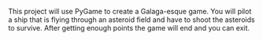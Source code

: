 This project will use PyGame to create a Galaga-esque game. You will pilot a ship that is flying through an asteroid field and have to shoot the asteroids to survive. After getting enough points the game will end and you can exit.
